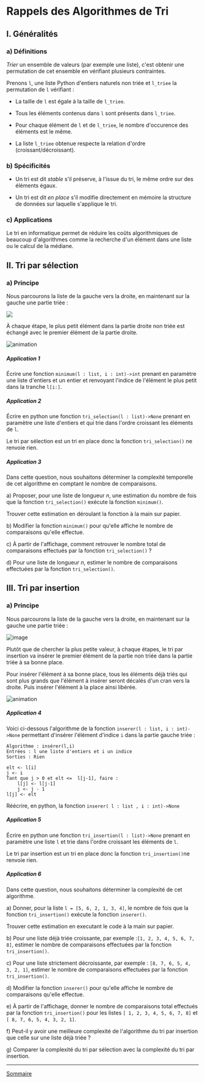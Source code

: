 # Rappels des Algorithmes de Tri

## I. Généralités

### a) Définitions

*Trier* un ensemble de valeurs (par exemple une liste), c'est obtenir une permutation de cet ensemble en vérifiant plusieurs contraintes.

Prenons `l`, une liste Python d'entiers naturels non triée et `l_triee` la permutation de `l` vérifiant :

- La taille de `l` est égale à la taille de `l_triee`.

- Tous les éléments contenus dans `l` sont présents dans `l_triee`.

- Pour chaque élément de `l` et de `l_triee`, le nombre d'occurence des éléments est le même.

- La liste `l_triee` obtenue respecte la relation d'ordre (croissant/décroissant).

### b) Spécificités

- Un tri est dit *stable* s'il préserve, à l'issue du tri, le même ordre sur des éléments égaux.

- Un tri est dit *en place* s'il modifie directement en mémoire la structure de données sur laquelle s'applique le tri.

### c) Applications

Le tri en informatique permet de réduire les coûts algorithmiques de beaucoup d'algorithmes comme la recherche d'un élément dans une liste ou le calcul de la médiane.

## II. Tri par sélection

### a) Principe

Nous parcourons la liste de la gauche vers la droite, en maintenant sur la gauche une partie triée :

![](./img/schema_tri.png)

À chaque étape, le plus petit élément dans la partie droite non triée est échangé avec le premier élément de la partie droite.

![animation](./img/animation_tri_selection.gif)

##### Application 1

Écrire une fonction ``minimum(l : list, i : int)->int`` prenant en paramètre une liste d'entiers et un entier et renvoyant l'indice de l'élément le plus petit dans la tranche `l[i:]`.

##### Application 2

Écrire en python une fonction ``tri_selection(l : list)->None`` prenant en paramètre une liste d'entiers et qui trie dans l'ordre croissant les éléments de ``l``.

Le tri par sélection est un tri en place donc la fonction ``tri_selection()`` ne renvoie rien.

##### Application 3

Dans cette question, nous souhaitons déterminer la complexité temporelle de cet algorithme en comptant le nombre de comparaisons.

a) Proposer, pour une liste de longueur $n$, une estimation du nombre de fois que la fonction ``tri_selection()`` exécute la fonction ``minimum()``.

Trouver cette estimation en déroulant la fonction à la main sur papier.

b) Modifier la fonction ``minimum()`` pour qu'elle affiche le nombre de comparaisons qu'elle effectue.

c) À partir de l'affichage, comment retrouver le nombre total de comparaisons effectués par la fonction ``tri_selection()`` ?

d) Pour une liste de longueur $n$, estimer le nombre de comparaisons effectuées par la fonction `tri_selection()`.

## III. Tri par insertion

### a) Principe

Nous parcourons la liste de la gauche vers la droite, en maintenant sur la gauche une partie triée :

![image](./img/schema_tri.png)

Plutôt que de chercher la plus petite valeur, à chaque étapes, le tri par insertion va insérer le premier élément de la partie non triée dans la partie triée à sa bonne place.

Pour insérer l'élément à sa bonne place, tous les éléments déjà triés qui sont plus grands que l'élément à insérer seront décalés d'un cran vers la droite. Puis insérer l'élément à la place ainsi libérée.

![animation](./img/animation_tri_insertion.gif)

##### Application 4

Voici ci-dessous l'algorithme de la fonction ``inserer(l : list, i : int)->None`` permettant d'insérer l'élément d'indice ``i`` dans la partie gauche triée :

```
Algorithme : insérer(l,i)
Entrées : l une liste d'entiers et i un indice
Sorties : Rien

elt <- l[i]
j <- i
Tant que j > 0 et elt <=  l[j-1], faire :
    l[j] <- l[j-1]
    j <- j - 1
l[j] <- elt
```

Réécrire, en python, la fonction ``inserer( l : list , i : int)->None`` 

##### Application 5

Écrire en python une fonction ``tri_insertion(l : list)->None`` prenant en paramètre une liste ``l`` et trie dans l'ordre croissant les éléments de ``l``.

Le tri par insertion est un tri en place donc la fonction ``tri_insertion()``ne renvoie rien.

##### Application 6

Dans cette question, nous souhaitons déterminer la complexité de cet algorithme.

a) Donner, pour la liste `l = [5, 6, 2, 1, 3, 4]`, le nombre de fois que la fonction ``tri_insertion()`` exécute la fonction `inserer()`. 

Trouver cette estimation en executant le code à la main sur papier.

b) Pour une liste déjà triée croissante, par exemple :``[1, 2, 3, 4, 5, 6, 7, 8]``, estimer le nombre de comparaisons effectuées par la fonction `tri_insertion()`.

c) Pour une liste strictement décroissante, par exemple : ``[8, 7, 6, 5, 4, 3, 2, 1]``, estimer le nombre de comparaisons effectuées par la fonction `tri_insertion()`.

d) Modifier la fonction `inserer()` pour qu'elle affiche le nombre de comparaisons qu'elle effectue.

e) À partir de l'affichage, donner le nombre de comparaisons total effectués par la fonction ``tri_insertion()`` pour les listes `[ 1, 2, 3, 4, 5, 6, 7, 8]` et `[ 8, 7, 6, 5, 4, 3, 2, 1]`.

f) Peut-il y avoir une meilleure complexité de l'algorithme du tri par insertion que celle sur une liste déjà triée ?

g) Comparer la complexité du tri par sélection avec la complexité du tri par insertion.

__________________

[Sommaire](./../README.md)
